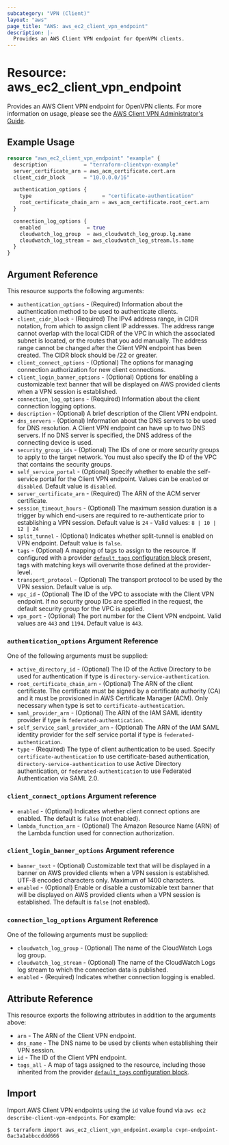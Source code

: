 ```yaml
---
subcategory: "VPN (Client)"
layout: "aws"
page_title: "AWS: aws_ec2_client_vpn_endpoint"
description: |-
  Provides an AWS Client VPN endpoint for OpenVPN clients.
---
```


# Resource: aws_ec2_client_vpn_endpoint

Provides an AWS Client VPN endpoint for OpenVPN clients. For more information on usage, please see the
[AWS Client VPN Administrator's Guide](https://docs.aws.amazon.com/vpn/latest/clientvpn-admin/what-is.html).

## Example Usage

```terraform
resource "aws_ec2_client_vpn_endpoint" "example" {
  description            = "terraform-clientvpn-example"
  server_certificate_arn = aws_acm_certificate.cert.arn
  client_cidr_block      = "10.0.0.0/16"

  authentication_options {
    type                       = "certificate-authentication"
    root_certificate_chain_arn = aws_acm_certificate.root_cert.arn
  }

  connection_log_options {
    enabled               = true
    cloudwatch_log_group  = aws_cloudwatch_log_group.lg.name
    cloudwatch_log_stream = aws_cloudwatch_log_stream.ls.name
  }
}
```

## Argument Reference

This resource supports the following arguments:

* `authentication_options` - (Required) Information about the authentication method to be used to authenticate clients.
* `client_cidr_block` - (Required) The IPv4 address range, in CIDR notation, from which to assign client IP addresses. The address range cannot overlap with the local CIDR of the VPC in which the associated subnet is located, or the routes that you add manually. The address range cannot be changed after the Client VPN endpoint has been created. The CIDR block should be /22 or greater.
* `client_connect_options` - (Optional) The options for managing connection authorization for new client connections.
* `client_login_banner_options` - (Optional) Options for enabling a customizable text banner that will be displayed on AWS provided clients when a VPN session is established.
* `connection_log_options` - (Required) Information about the client connection logging options.
* `description` - (Optional) A brief description of the Client VPN endpoint.
* `dns_servers` - (Optional) Information about the DNS servers to be used for DNS resolution. A Client VPN endpoint can have up to two DNS servers. If no DNS server is specified, the DNS address of the connecting device is used.
* `security_group_ids` - (Optional) The IDs of one or more security groups to apply to the target network. You must also specify the ID of the VPC that contains the security groups.
* `self_service_portal` - (Optional) Specify whether to enable the self-service portal for the Client VPN endpoint. Values can be `enabled` or `disabled`. Default value is `disabled`.
* `server_certificate_arn` - (Required) The ARN of the ACM server certificate.
* `session_timeout_hours` - (Optional) The maximum session duration is a trigger by which end-users are required to re-authenticate prior to establishing a VPN session. Default value is `24` - Valid values: `8 | 10 | 12 | 24`
* `split_tunnel` - (Optional) Indicates whether split-tunnel is enabled on VPN endpoint. Default value is `false`.
* `tags` - (Optional) A mapping of tags to assign to the resource. If configured with a provider [`default_tags` configuration block](https://registry.terraform.io/providers/hashicorp/aws/latest/docs#default_tags-configuration-block) present, tags with matching keys will overwrite those defined at the provider-level.
* `transport_protocol` - (Optional) The transport protocol to be used by the VPN session. Default value is `udp`.
* `vpc_id` - (Optional) The ID of the VPC to associate with the Client VPN endpoint. If no security group IDs are specified in the request, the default security group for the VPC is applied.
* `vpn_port` - (Optional) The port number for the Client VPN endpoint. Valid values are `443` and `1194`. Default value is `443`.

### `authentication_options` Argument Reference

One of the following arguments must be supplied:

* `active_directory_id` - (Optional) The ID of the Active Directory to be used for authentication if type is `directory-service-authentication`.
* `root_certificate_chain_arn` - (Optional) The ARN of the client certificate. The certificate must be signed by a certificate authority (CA) and it must be provisioned in AWS Certificate Manager (ACM). Only necessary when type is set to `certificate-authentication`.
* `saml_provider_arn` - (Optional) The ARN of the IAM SAML identity provider if type is `federated-authentication`.
* `self_service_saml_provider_arn` - (Optional) The ARN of the IAM SAML identity provider for the self service portal if type is `federated-authentication`.
* `type` - (Required) The type of client authentication to be used. Specify `certificate-authentication` to use certificate-based authentication, `directory-service-authentication` to use Active Directory authentication, or `federated-authentication` to use Federated Authentication via SAML 2.0.

### `client_connect_options` Argument reference

* `enabled` - (Optional) Indicates whether client connect options are enabled. The default is `false` (not enabled).
* `lambda_function_arn` - (Optional) The Amazon Resource Name (ARN) of the Lambda function used for connection authorization.

### `client_login_banner_options` Argument reference

* `banner_text` - (Optional) Customizable text that will be displayed in a banner on AWS provided clients when a VPN session is established. UTF-8 encoded characters only. Maximum of 1400 characters.
* `enabled` - (Optional) Enable or disable a customizable text banner that will be displayed on AWS provided clients when a VPN session is established. The default is `false` (not enabled).

### `connection_log_options` Argument Reference

One of the following arguments must be supplied:

* `cloudwatch_log_group` - (Optional) The name of the CloudWatch Logs log group.
* `cloudwatch_log_stream` - (Optional) The name of the CloudWatch Logs log stream to which the connection data is published.
* `enabled` - (Required) Indicates whether connection logging is enabled.

## Attribute Reference

This resource exports the following attributes in addition to the arguments above:

* `arn` - The ARN of the Client VPN endpoint.
* `dns_name` - The DNS name to be used by clients when establishing their VPN session.
* `id` - The ID of the Client VPN endpoint.
* `tags_all` - A map of tags assigned to the resource, including those inherited from the provider [`default_tags` configuration block](https://registry.terraform.io/providers/hashicorp/aws/latest/docs#default_tags-configuration-block).

## Import

Import AWS Client VPN endpoints using the `id` value found via `aws ec2 describe-client-vpn-endpoints`. For example:

```
$ terraform import aws_ec2_client_vpn_endpoint.example cvpn-endpoint-0ac3a1abbccddd666
```
